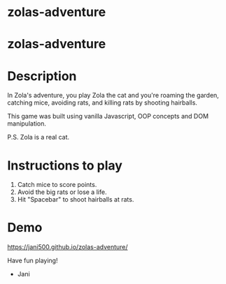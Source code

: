 # zolas-adventure

# zolas-adventure

# Description

In Zola's adventure, you play Zola the cat and you're roaming the garden, catching mice, avoiding rats, and killing rats by shooting hairballs.

This game was built using vanilla Javascript, OOP concepts and DOM manipulation.

P.S. Zola is a real cat.

# Instructions to play

1. Catch mice to score points.
2. Avoid the big rats or lose a life.
3. Hit "Spacebar" to shoot hairballs at rats.

# Demo

https://jani500.github.io/zolas-adventure/

Have fun playing!

- Jani
